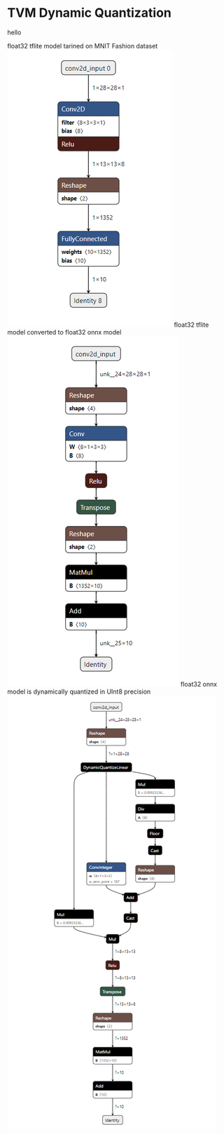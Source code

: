 # TVM Dynamic Quantization 
hello

float32 tflite model tarined on MNIT Fashion dataset
![alt text](https://github.com/innerglow01/tvmquantization/blob/assets/tflite_model.png) 
float32 tflite model converted to float32 onnx model 
![alt text](https://github.com/innerglow01/tvmquantization/blob/assets/onnx_model.png)
float32 onnx model is dynamically quantized in UInt8 precision
![alt text](https://github.com/innerglow01/tvmquantization/blob/assets/dynamic_quantized_onnx_model.png)

